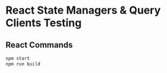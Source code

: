 # React State Managers & Query Clients Testing

## React Commands
```bash
npm start
npm run build
```